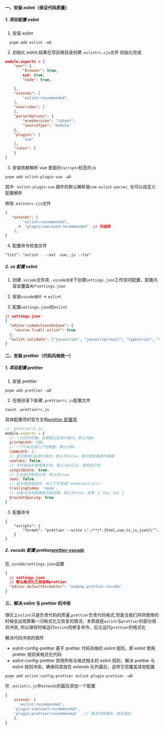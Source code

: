#### 一、安装 eslint（保证代码质量）

##### 1. 项目配置 eslint

1.  安装 eslint

```
  pnpm add eslint -wD
```

2. 初始化 eslint,结果在项目根目录创建`.eslintrc.cjs`文件
   初始化完成

```json
module.exports = {
    "env": {
        "browser": true,
        es6: true,
        "node": true,

    },
    "extends": [
        "eslint:recommended",
    ],
    "overrides": [
    ],
    "parserOptions": {
        "ecmaVersion": "latest",
        "sourceType": "module"
    },
    "plugins": [
        "vue"
    ],
    "rules": {
    }
}
```

3. 安装依赖解析 vue 里面的`<script>`标签的 js

```
pnpm add eslint-plugin-vue -wD
```

其中 ` eslint-plugin-vue` 插件的默认解析是`vue-eslint-parser`, 也可以自定义配置解析

修改`.eslintrc.cjs`文件

```json
{
   "extends": [
        "eslint:recommended",
      +  "plugin:vue/vue3-recommended"  // 可选择
    ],
}
```

4. 配置命令检查文件

```
"lint": "eslint . --ext .vue,.js --fix"
```

##### 2. vs 配置 eslint

1. 创建`.vscode`文件夹
   `.vscode目录`下创建`settings.json`工作空间配置，配置内容会覆盖`用户settings.json`

2. 安装`vscode插件` -> `eslint`

3. 配置`settings.json`的`eslint`

```json
// settings.json
{
  "editor.codeActionsOnSave": {
    "source.fixAll.eslint": true
  },
  "eslint.validate": ["javascript", "javascriptreact", "typescript", "vue"]
}
```

#### 二、安装 prettier（代码风格统一）

##### 1. 项目配置 prettier

1. 安装 prettier

```
pnpm add prettier -wD
```

2. 在根目录下新建`.prettierrc.js`配置文件

```
touch .prettierrc.js
```

具体配置项的官方文档[prettier 配置项](https://prettier.io/docs/en/options.html)

```javascript
// .prettierrc.js
module.exports = {
  // 一行的字符数，如果超过会进行换行，默认为80
  printWidth: 160,
  // 一个tab代表几个空格数，默认为80
  tabWidth: 2,
  // 是否使用tab进行缩进，默认为false，表示用空格进行缩减
  useTabs: false,
  // 字符串是否使用单引号，默认为false，使用双引号
  singleQuote: true,
  // 行位是否使用分号，默认为true
  semi: false,
  // 是否使用尾逗号，有三个可选值"<none|es5|all>"
  trailingComma: 'none',
  // 对象大括号直接是否有空格，默认为true，效果：{ foo: bar }
  bracketSpacing: true
}
```

3. 配置命令

```
{
    "scripts": {
        "format": "prettier --write \"./**/*.{html,vue,ts,js,json}\"",
    }
}
```

##### 2. vscode 配置 prettier[prettier-vscode](https://marketplace.visualstudio.com/items?itemName=esbenp.prettier-vscode)

在`.vscode/settings.json`设置

```json
{
  // settings.json
  // 默认格式化工具选择prettier
  "editor.defaultFormatter": "esbenp.prettier-vscode"
}
```

#### 三、解决 eslint 与 prettier 的冲突

理论上`eslint`只是负责代码的质量,`prettier`负责代码格式,但是当我们共同使用的时候会出现屏幕一闪格式化又恢复的情况，本质就是`eslint`与`prettier`的部分规则冲突, 所以保存时候运行`eslint`的修复命令，后又运行`prettier`的格式化

解决代码冲突的插件

- eslint-config-prettier 基于 prettier 代码风格的 eslint 规则，即 eslint 使用 pretter 规则来格式化代码
- eslint-config-prettier 禁用所有与格式相关的 eslint 规则，解决 prettier 与 eslint 规则冲突，确保将其放在 extends 队列最后，这样它将覆盖其他配置

```
pnpm add eslint-config-prettier eslint-plugin-prettier -wD
```

在 `.eslintrc.js`中`extends`的最后添加一个配置

```js
{
    extends: [
      'eslint:recommended',
    'plugin:vue/vue3-recommended',
    'plugin:prettier/recommended'   // 解决冲突插件，放在最后
    ],
}

```
